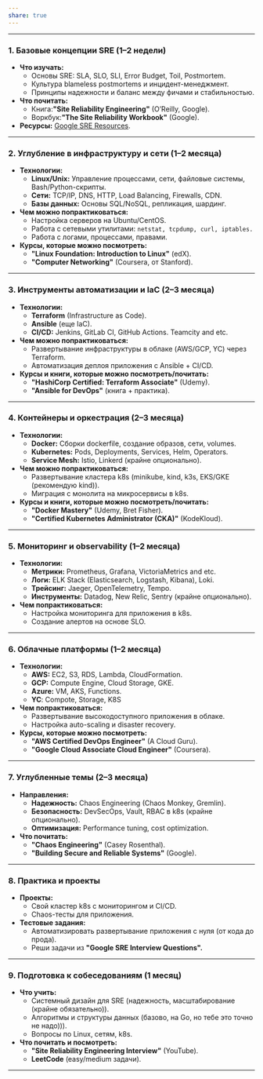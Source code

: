 ```yaml
---
share: true
---
```


---
### **1. Базовые концепции SRE (1–2 недели)**
- **Что изучать:**
  - Основы SRE: SLA, SLO, SLI, Error Budget, Toil, Postmortem.
  - Культура blameless postmortems и инцидент-менеджмент.
  - Принципы надежности и баланс между фичами и стабильностью.
- **Что почитать:**
  - Книга:**"Site Reliability Engineering"** (O’Reilly, Google).
  - Воркбук:**"The Site Reliability Workbook"** (Google).
- **Ресурсы:** [Google SRE Resources](https://sre.google/).

---

### **2. Углубление в инфраструктуру и сети (1–2 месяца)**
- **Технологии:**
  - **Linux/Unix:** Управление процессами, сети, файловые системы, Bash/Python-скрипты.
  - **Сети:** TCP/IP, DNS, HTTP, Load Balancing, Firewalls, CDN.
  - **Базы данных:** Основы SQL/NoSQL, репликация, шардинг.
- **Чем можно попрактиковаться:**
  - Настройка серверов на Ubuntu/CentOS.
  - Работа с сетевыми утилитами: `netstat, tcpdump, curl, iptables.`
  - Работа с логами, процессами, правами.
- **Курсы, которые можно посмотреть:**
  - **"Linux Foundation: Introduction to Linux"** (edX).
  - **"Computer Networking"** (Coursera, от Stanford).

---

### **3. Инструменты автоматизации и IaC (2–3 месяца)**
- **Технологии:**
  - **Terraform** (Infrastructure as Code).
  - **Ansible** (еще IaC).
  - **CI/CD:** Jenkins, GitLab CI, GitHub Actions. Teamcity and etc.
- **Чем можно попрактиковаться:**
  - Развертывание инфраструктуры в облаке (AWS/GCP, YC) через Terraform.
  - Автоматизация деплоя приложения с Ansible + CI/CD.
- **Курсы и книги, которые можно посмотреть/почитать:**
  - **"HashiCorp Certified: Terraform Associate"** (Udemy).
  - **"Ansible for DevOps"** (книга + практика).

---

### **4. Контейнеры и оркестрация (2–3 месяца)**
- **Технологии:**
  - **Docker:** Сборки dockerfile, создание образов, сети, volumes.
  - **Kubernetes:** Pods, Deployments, Services, Helm, Operators.
  - **Service Mesh:** Istio, Linkerd (крайне опционально).
- **Чем можно попрактиковаться:**
  - Развертывание кластера k8s (minikube, kind, k3s, EKS/GKE (рекомендую kind)).
  - Миграция с монолита на микросервисы в k8s.
- **Курсы и книги, которые можно посмотреть/почитать:**
  - **"Docker Mastery"** (Udemy, Bret Fisher).
  - **"Certified Kubernetes Administrator (CKA)"** (KodeKloud).

---

### **5. Мониторинг и observability (1–2 месяца)**
- **Технологии:**
  - **Метрики:** Prometheus, Grafana, VictoriaMetrics and etc.
  - **Логи:** ELK Stack (Elasticsearch, Logstash, Kibana), Loki.
  - **Трейсинг:** Jaeger, OpenTelemetry, Tempo.
  - **Инструменты:** Datadog, New Relic, Sentry (крайне опционально).
- **Чем попрактиковаться:**
  - Настройка мониторинга для приложения в k8s.
  - Создание алертов на основе SLO.

---

### **6. Облачные платформы (1–2 месяца)**
- **Технологии:**
  - **AWS:** EC2, S3, RDS, Lambda, CloudFormation.
  - **GCP:** Compute Engine, Cloud Storage, GKE.
  - **Azure:** VM, AKS, Functions.
  - **YC**: Compote, Storage, K8S
- **Чем попрактиковаться:**
  - Развертывание высокодоступного приложения в облаке.
  - Настройка auto-scaling и disaster recovery.
- **Курсы, которые можно посмотреть:**
  - **"AWS Certified DevOps Engineer"** (A Cloud Guru).
  - **"Google Cloud Associate Cloud Engineer"** (Coursera).

---

### **7. Углубленные темы (2–3 месяца)**
- **Направления:**
  - **Надежность:** Chaos Engineering (Chaos Monkey, Gremlin).
  - **Безопасность:** DevSecOps, Vault, RBAC в k8s (крайне опционально).
  - **Оптимизация:** Performance tuning, cost optimization.
- **Что почитать:**
  - **"Chaos Engineering"** (Casey Rosenthal).
  - **"Building Secure and Reliable Systems"** (Google).

---

### **8. Практика и проекты**
- **Проекты:**
  - Свой кластер k8s с мониторингом и CI/CD.
  - Chaos-тесты для приложения.
- **Тестовые задания:**
  - Автоматизировать развертывание приложения с нуля (от кода до прода).
  - Реши задачи из **"Google SRE Interview Questions".**

---

### **9. Подготовка к собеседованиям (1 месяц)**
- **Что учить:**
  - Системный дизайн для SRE (надежность, масштабирование (крайне обязательно)).
  - Алгоритмы и структуры данных (базово, на Go, но тебе это точно не надо))).
  - Вопросы по Linux, сетям, k8s.
- **Что почитать и посмотреть:**
  - **"Site Reliability Engineering Interview"** (YouTube).
  - **LeetCode** (easy/medium задачи).

---
